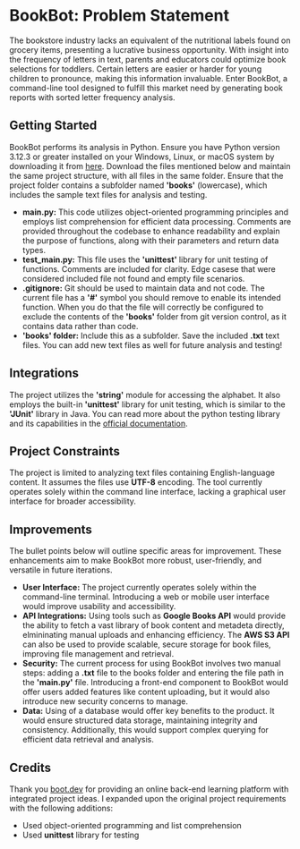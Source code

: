 # BookBot: Problem Statement

The bookstore industry lacks an equivalent of the nutritional labels found on grocery items, presenting a lucrative business opportunity. With insight into the frequency of letters in text, parents and educators could optimize book selections for toddlers. Certain letters are easier or harder for young children to pronounce, making this information invaluable. Enter BookBot, a command-line tool designed to fulfill this market need by generating book reports with sorted letter frequency analysis.

## Getting Started

BookBot performs its analysis in Python. Ensure you have Python version 3.12.3 or greater installed on your Windows, Linux, or macOS system by downloading it from [here](https://www.python.org/downloads/). Download the files mentioned below and maintain the same project structure, with all files in the same folder. Ensure that the project folder contains a subfolder named **'books'** (lowercase), which includes the sample text files for analysis and testing.
- **main.py:** This code utilizes object-oriented programming principles and employs list comprehension for efficient data processing. Comments are provided throughout the codebase to enhance readability and explain the purpose of functions, along with their parameters and return data types.
- **test_main.py:** This file uses the **'unittest'** library for unit testing of functions. Comments are included for clarity. Edge casese that were considered included file not found and empty file scenarios.
- **.gitignore:** Git should be used to maintain data and not code. The current file has a **'#'** symbol you should remove to enable its intended function. When you do that the file will correctly be configured to exclude the contents of the **'books'** folder from git version control, as it contains data rather than code.
- **'books' folder:** Include this as a subfolder. Save the included **.txt** text files. You can add new text files as well for future analysis and testing!

## Integrations

The project utilizes the **'string'** module for accessing the alphabet. It also employs the built-in **'unittest'** library for unit testing, which is similar to the **'JUnit'** library in Java. You can read more about the python testing library and its capabilities in the [official documentation](https://docs.python.org/3/library/unittest.html).

## Project Constraints

The project is limited to analyzing text files containing English-language content. It assumes the files use **UTF-8** encoding. The tool currently operates solely within the command line interface, lacking a graphical user interface for broader accessibility.

## Improvements

The bullet points below will outline specific areas for improvement. These enhancements aim to make BookBot more robust, user-friendly, and versatile in future iterations.

- **User Interface:** The project currently operates solely within the command-line terminal. Introducing a web or mobile user interface would improve usability and accessibility.
- **API Integrations:** Using tools such as **Google Books API** would provide the ability to fetch a vast library of book content and metadeta directly, elmininating manual uploads and enhancing efficiency. The **AWS S3 API** can also be used to provide scalable, secure storage for book files, improving file management and retrieval.
- **Security:** The current process for using BookBot involves two manual steps: adding a **.txt** file to the books folder and entering the file path in the **'main.py'** file. Introducing a front-end component to BookBot would offer users added features like content uploading, but it would also introduce new security concerns to manage.
- **Data:** Using of a database would offer key benefits to the product. It would ensure structured data storage, maintaining integrity and consistency. Additionally, this would support complex querying for efficient data retrieval and analysis.

## Credits

Thank you [boot.dev](https://www.boot.dev/) for providing an online back-end learning platform with integrated project ideas. I expanded upon the original project requirements with the following additions:

- Used object-oriented programming and list comprehension
- Used **unittest** library for testing
